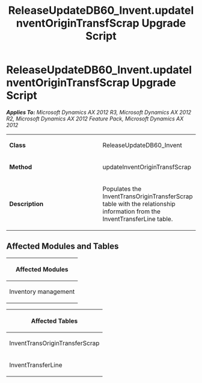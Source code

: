 ﻿---
title: ReleaseUpdateDB60_Invent.updateInventOriginTransfScrap Upgrade Script
TOCTitle: ReleaseUpdateDB60_Invent.updateInventOriginTransfScrap Upgrade Script
ms:assetid: 0b97e46f-7000-d941-8bc4-6d3817998bb7
ms:mtpsurl: https://msdn.microsoft.com/en-us/library/JJ735654(v=AX.60)
ms:contentKeyID: 49706565
ms.date: 05/18/2015
mtps_version: v=AX.60
---

# ReleaseUpdateDB60\_Invent.updateInventOriginTransfScrap Upgrade Script 


_**Applies To:** Microsoft Dynamics AX 2012 R3, Microsoft Dynamics AX 2012 R2, Microsoft Dynamics AX 2012 Feature Pack, Microsoft Dynamics AX 2012_

<table>
<colgroup>
<col style="width: 50%" />
<col style="width: 50%" />
</colgroup>
<tbody>
<tr class="odd">
<td><p><strong>Class</strong></p></td>
<td><p>ReleaseUpdateDB60_Invent</p></td>
</tr>
<tr class="even">
<td><p><strong>Method</strong></p></td>
<td><p>updateInventOriginTransfScrap</p></td>
</tr>
<tr class="odd">
<td><p><strong>Description</strong></p></td>
<td><p>Populates the InventTransOriginTransferScrap table with the relationship information from the InventTransferLine table.</p></td>
</tr>
</tbody>
</table>


## Affected Modules and Tables

<table>
<colgroup>
<col style="width: 100%" />
</colgroup>
<thead>
<tr class="header">
<th><p>Affected Modules</p></th>
</tr>
</thead>
<tbody>
<tr class="odd">
<td><p>Inventory management</p></td>
</tr>
</tbody>
</table>


<table>
<colgroup>
<col style="width: 100%" />
</colgroup>
<thead>
<tr class="header">
<th><p>Affected Tables</p></th>
</tr>
</thead>
<tbody>
<tr class="odd">
<td><p>InventTransOriginTransferScrap</p></td>
</tr>
<tr class="even">
<td><p>InventTransferLine</p></td>
</tr>
</tbody>
</table>

  



